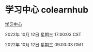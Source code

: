 # 学习中心 colearnhub
[学习中心](http://27.19.33.125:56308/colearnhub/)

2022年 10月 12日 星期三 17:00:03 CST

2022年 10月 12日 星期三 09:00:03 GMT
